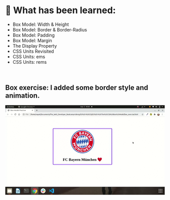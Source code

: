 <h1> 🔭 What has been learned: </h1>

- Box Model: Width & Height
- Box Model: Border & Border-Radius
- Box Model: Padding
- Box Model: Margin
- The Display Property
- CSS Units Revisited
- CSS Units: ems
- CSS Units: rems

<br>
<h2> Box exercise: I added some border style and animation. </h2>

<img src="box_exercise.gif" alt="box exercise gif">